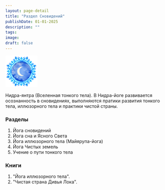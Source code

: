 ```yaml
---
layout: page-detail
title: "Раздел Сновидений"
publishDate: 01-01-2025
description: ""
tags:
image:
draft: false
---
```


![](/binaries/am/8174.jpg) 

 Нидра-янтра (Вселенная тонкого тела). В Нидра-йоге развивается осознанность в сновидениях, выполняются пратики развития тонкого тела, иллюзорного тела и практики чистой страны.

  
### **Разделы**

1. Йога сновидений
2. Йога сна и Ясного Света
3. Йога иллюзорного тела (Майярупа-йога)
4. Йога Чистых земель
5. Учение о пути тонкого тела

### **Книги**

1. "Йога иллюзорного тела".
2. "Чистая страна Дивья Лока".
  
  
